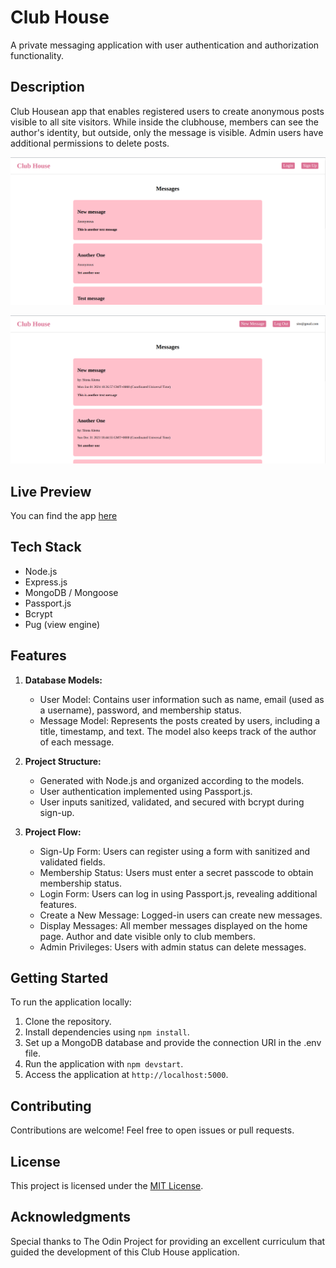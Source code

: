 # Club House

A private messaging application with user authentication and authorization functionality.

## Description

Club Housean app that enables registered users to create anonymous posts visible to all site visitors. While inside the clubhouse, members can see the author's identity, but outside, only the message is visible. Admin users have additional permissions to delete posts.

![home page image](./assets/image1.png)

![items page image](./assets/image2.png)

## Live Preview

You can find the app [here](https://club-house.adaptable.app/)

## Tech Stack

- Node.js
- Express.js
- MongoDB / Mongoose
- Passport.js
- Bcrypt
- Pug (view engine)

## Features

1. **Database Models:**
   - User Model: Contains user information such as name, email (used as a username), password, and membership status.
   - Message Model: Represents the posts created by users, including a title, timestamp, and text. The model also keeps track of the author of each message.

2. **Project Structure:**
   - Generated with Node.js and organized according to the models.
   - User authentication implemented using Passport.js.
   - User inputs sanitized, validated, and secured with bcrypt during sign-up.

3. **Project Flow:**
   - Sign-Up Form: Users can register using a form with sanitized and validated fields.
   - Membership Status: Users must enter a secret passcode to obtain membership status.
   - Login Form: Users can log in using Passport.js, revealing additional features.
   - Create a New Message: Logged-in users can create new messages.
   - Display Messages: All member messages displayed on the home page. Author and date visible only to club members.
   - Admin Privileges: Users with admin status can delete messages.

## Getting Started

To run the application locally:

1. Clone the repository.
2. Install dependencies using `npm install`.
3. Set up a MongoDB database and provide the connection URI in the .env file.
4. Run the application with `npm devstart`.
5. Access the application at `http://localhost:5000`.

## Contributing

Contributions are welcome! Feel free to open issues or pull requests.

## License

This project is licensed under the [MIT License](LICENSE).

## Acknowledgments

Special thanks to The Odin Project for providing an excellent curriculum that guided the development of this Club House application.
